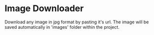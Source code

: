 # Image Downloader
Download any image in jpg format by pasting it's url. The image will be saved automatically in 'images' folder within the project.